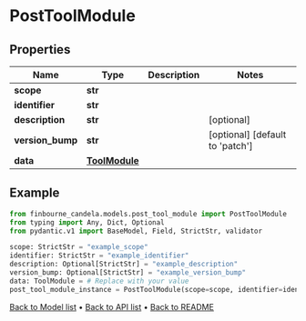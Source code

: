 # PostToolModule

## Properties
Name | Type | Description | Notes
------------ | ------------- | ------------- | -------------
**scope** | **str** |  | 
**identifier** | **str** |  | 
**description** | **str** |  | [optional] 
**version_bump** | **str** |  | [optional] [default to 'patch']
**data** | [**ToolModule**](ToolModule.md) |  | 
## Example

```python
from finbourne_candela.models.post_tool_module import PostToolModule
from typing import Any, Dict, Optional
from pydantic.v1 import BaseModel, Field, StrictStr, validator

scope: StrictStr = "example_scope"
identifier: StrictStr = "example_identifier"
description: Optional[StrictStr] = "example_description"
version_bump: Optional[StrictStr] = "example_version_bump"
data: ToolModule = # Replace with your value
post_tool_module_instance = PostToolModule(scope=scope, identifier=identifier, description=description, version_bump=version_bump, data=data)

```

[Back to Model list](../README.md#documentation-for-models) &#8226; [Back to API list](../README.md#documentation-for-api-endpoints) &#8226; [Back to README](../README.md)

